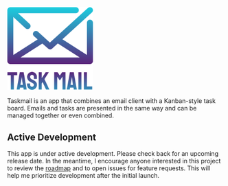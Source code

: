 <img src="media/logo.png" width="200"/>

Taskmail is an app that combines an email client with a Kanban-style task board. Emails and tasks are presented in the same way and can be managed together or even combined.

## Active Development
This app is under active development. Please check back for an upcoming release date. In the meantime, I encourage anyone interested in this project to review the [roadmap](roadmap.md) and to open issues for feature requests. This will help me prioritize development after the initial launch. 

